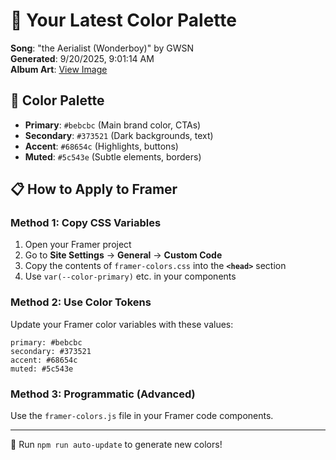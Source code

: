 # 🎨 Your Latest Color Palette

**Song**: "the Aerialist (Wonderboy)" by GWSN  
**Generated**: 9/20/2025, 9:01:14 AM  
**Album Art**: [View Image](https://lastfm.freetls.fastly.net/i/u/300x300/3d1bb5e36b5f4692290669875960184a.jpg)

## 🎨 Color Palette
- **Primary**: `#bebcbc` (Main brand color, CTAs)
- **Secondary**: `#373521` (Dark backgrounds, text)  
- **Accent**: `#68654c` (Highlights, buttons)
- **Muted**: `#5c543e` (Subtle elements, borders)

## 📋 How to Apply to Framer

### Method 1: Copy CSS Variables
1. Open your Framer project
2. Go to **Site Settings** → **General** → **Custom Code**
3. Copy the contents of `framer-colors.css` into the **`<head>`** section
4. Use `var(--color-primary)` etc. in your components

### Method 2: Use Color Tokens
Update your Framer color variables with these values:
```
primary: #bebcbc
secondary: #373521
accent: #68654c
muted: #5c543e
```

### Method 3: Programmatic (Advanced)
Use the `framer-colors.js` file in your Framer code components.

---
🔄 Run `npm run auto-update` to generate new colors!